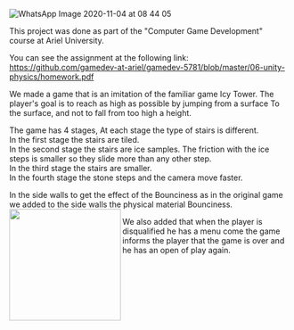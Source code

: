 
![WhatsApp Image 2020-11-04 at 08 44 05](https://user-images.githubusercontent.com/57855070/98078036-f4b04180-1e79-11eb-9bde-48b3d32a201f.jpeg)

This project was done as part of the "Computer Game Development" course at Ariel University.

You can see the assignment at the following link: 
https://github.com/gamedev-at-ariel/gamedev-5781/blob/master/06-unity-physics/homework.pdf

We made a game that is an imitation of the familiar game Icy Tower.
The player's goal is to reach as high as possible by jumping from a surface To the surface, and not to fall from too high a height.


The game has 4 stages, At each stage the type of stairs is different. <br />
In the first stage the stairs are tiled. <br />
In the second stage the stairs are ice samples. The friction with the ice steps is smaller so they slide more than any other step. <br />
In the third stage the stairs are smaller. <br />
In the fourth stage the stone steps and the camera move faster. <br />

In the side walls to get the effect of the Bounciness as in the original game we added to the side walls the physical material Bounciness.
<img align="left" width="200px" src= https://user-images.githubusercontent.com/57855070/100892344-e712c980-34c2-11eb-8adb-33ebcd432f00.png />

We also added that when the player is disqualified he has a menu come the game informs the player that the game is over and he has an open of play again.
